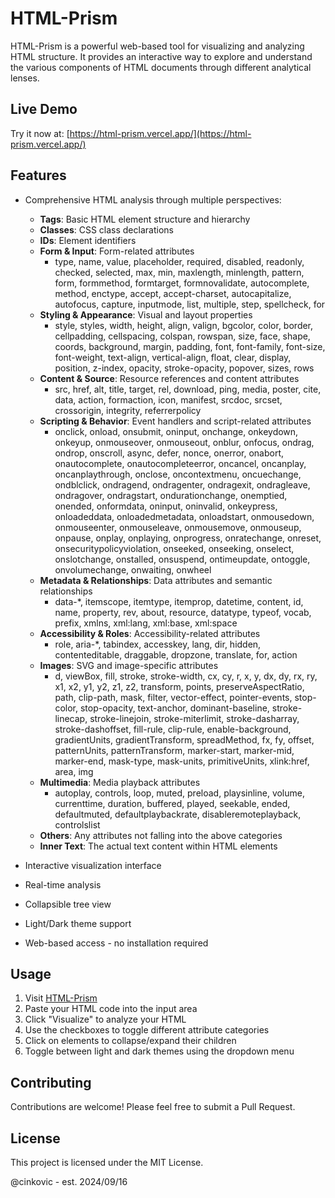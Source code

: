 # HTML-Prism

HTML-Prism is a powerful web-based tool for visualizing and analyzing HTML structure. It provides an interactive way to explore and understand the various components of HTML documents through different analytical lenses.

## Live Demo

Try it now at: [https://html-prism.vercel.app/](https://html-prism.vercel.app/)

## Features

- Comprehensive HTML analysis through multiple perspectives:
  - **Tags**: Basic HTML element structure and hierarchy
  - **Classes**: CSS class declarations
  - **IDs**: Element identifiers
  - **Form & Input**: Form-related attributes
    - type, name, value, placeholder, required, disabled, readonly, checked, selected, max, min, maxlength, minlength, pattern, form, formmethod, formtarget, formnovalidate, autocomplete, method, enctype, accept, accept-charset, autocapitalize, autofocus, capture, inputmode, list, multiple, step, spellcheck, for
  - **Styling & Appearance**: Visual and layout properties
    - style, styles, width, height, align, valign, bgcolor, color, border, cellpadding, cellspacing, colspan, rowspan, size, face, shape, coords, background, margin, padding, font, font-family, font-size, font-weight, text-align, vertical-align, float, clear, display, position, z-index, opacity, stroke-opacity, popover, sizes, rows
  - **Content & Source**: Resource references and content attributes
    - src, href, alt, title, target, rel, download, ping, media, poster, cite, data, action, formaction, icon, manifest, srcdoc, srcset, crossorigin, integrity, referrerpolicy
  - **Scripting & Behavior**: Event handlers and script-related attributes
    - onclick, onload, onsubmit, oninput, onchange, onkeydown, onkeyup, onmouseover, onmouseout, onblur, onfocus, ondrag, ondrop, onscroll, async, defer, nonce, onerror, onabort, onautocomplete, onautocompleteerror, oncancel, oncanplay, oncanplaythrough, onclose, oncontextmenu, oncuechange, ondblclick, ondragend, ondragenter, ondragexit, ondragleave, ondragover, ondragstart, ondurationchange, onemptied, onended, onformdata, oninput, oninvalid, onkeypress, onloadeddata, onloadedmetadata, onloadstart, onmousedown, onmouseenter, onmouseleave, onmousemove, onmouseup, onpause, onplay, onplaying, onprogress, onratechange, onreset, onsecuritypolicyviolation, onseeked, onseeking, onselect, onslotchange, onstalled, onsuspend, ontimeupdate, ontoggle, onvolumechange, onwaiting, onwheel
  - **Metadata & Relationships**: Data attributes and semantic relationships
    - data-*, itemscope, itemtype, itemprop, datetime, content, id, name, property, rev, about, resource, datatype, typeof, vocab, prefix, xmlns, xml:lang, xml:base, xml:space
  - **Accessibility & Roles**: Accessibility-related attributes
    - role, aria-*, tabindex, accesskey, lang, dir, hidden, contenteditable, draggable, dropzone, translate, for, action
  - **Images**: SVG and image-specific attributes
    - d, viewBox, fill, stroke, stroke-width, cx, cy, r, x, y, dx, dy, rx, ry, x1, x2, y1, y2, z1, z2, transform, points, preserveAspectRatio, path, clip-path, mask, filter, vector-effect, pointer-events, stop-color, stop-opacity, text-anchor, dominant-baseline, stroke-linecap, stroke-linejoin, stroke-miterlimit, stroke-dasharray, stroke-dashoffset, fill-rule, clip-rule, enable-background, gradientUnits, gradientTransform, spreadMethod, fx, fy, offset, patternUnits, patternTransform, marker-start, marker-mid, marker-end, mask-type, mask-units, primitiveUnits, xlink:href, area, img
  - **Multimedia**: Media playback attributes
    - autoplay, controls, loop, muted, preload, playsinline, volume, currenttime, duration, buffered, played, seekable, ended, defaultmuted, defaultplaybackrate, disableremoteplayback, controlslist
  - **Others**: Any attributes not falling into the above categories
  - **Inner Text**: The actual text content within HTML elements

- Interactive visualization interface
- Real-time analysis
- Collapsible tree view
- Light/Dark theme support
- Web-based access - no installation required

## Usage

1. Visit [HTML-Prism](https://html-prism.vercel.app/)
2. Paste your HTML code into the input area
3. Click "Visualize" to analyze your HTML
4. Use the checkboxes to toggle different attribute categories
5. Click on elements to collapse/expand their children
6. Toggle between light and dark themes using the dropdown menu

## Contributing

Contributions are welcome! Please feel free to submit a Pull Request.

## License

This project is licensed under the MIT License.

@cinkovic - est. 2024/09/16
